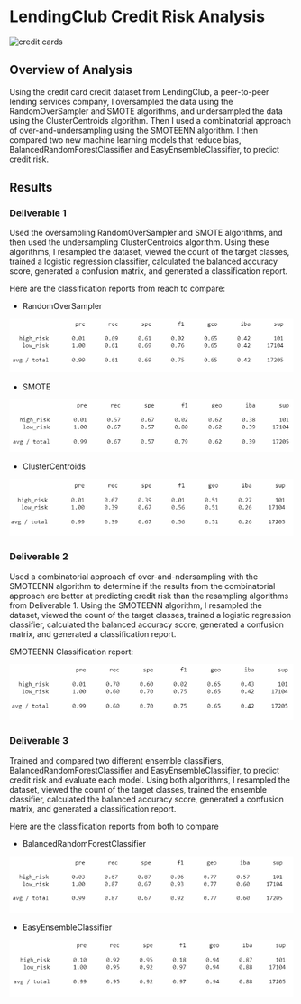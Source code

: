 # LendingClub Credit Risk Analysis

![credit cards](https://github.com/RyanWhited/Credit_Risk_Analysis/blob/main/images/stephen-phillips-hostreviews-co-uk-em37kS8WJJQ-unsplash.jpg)

## Overview of Analysis

Using the credit card credit dataset from LendingClub, a peer-to-peer lending services company, I oversampled the data using the RandomOverSampler and SMOTE algorithms, and undersampled the data using the ClusterCentroids algorithm. Then I used a combinatorial approach of over-and-undersampling using the SMOTEENN algorithm. I then compared two new machine learning models that reduce bias, BalancedRandomForestClassifier and EasyEnsembleClassifier, to predict credit risk.

## Results

### Deliverable 1 
Used the oversampling RandomOverSampler and SMOTE algorithms, and then used the undersampling ClusterCentroids algorithm. Using these algorithms, I resampled the dataset, viewed the count of the target classes, trained a logistic regression classifier, calculated the balanced accuracy score, generated a confusion matrix, and generated a classification report.

Here are the classification reports from reach to compare:

  - RandomOverSampler

  ![RandomOverSampler](https://github.com/RyanWhited/Credit_Risk_Analysis/blob/main/images/RandomOverSample.png)
  
  - SMOTE

  ![SMOTE Oversample](https://github.com/RyanWhited/Credit_Risk_Analysis/blob/main/images/SMOTEResample.png)

  - ClusterCentroids

  ![ClusterCentroids Resample](https://github.com/RyanWhited/Credit_Risk_Analysis/blob/main/images/ClusterCentroidsResample.png)

### Deliverable 2 
Used a combinatorial approach of over-and-ndersampling with the SMOTEENN algorithm to determine if the results from the combinatorial approach are better at predicting credit risk than the resampling algorithms from Deliverable 1. Using the SMOTEENN algorithm, I resampled the dataset, viewed the count of the target classes, trained a logistic regression classifier, calculated the balanced accuracy score, generated a confusion matrix, and generated a classification report.

SMOTEENN Classification report:

  ![SMOTEENN Resample](https://github.com/RyanWhited/Credit_Risk_Analysis/blob/main/images/SMOTTEENResample.png)

### Deliverable 3 
Trained and compared two different ensemble classifiers, BalancedRandomForestClassifier and EasyEnsembleClassifier, to predict credit risk and evaluate each model. Using both algorithms, I resampled the dataset, viewed the count of the target classes, trained the ensemble classifier, calculated the balanced accuracy score, generated a confusion matrix, and generated a classification report.

Here are the classification reports from both to compare

  - BalancedRandomForestClassifier

  ![BalancedRandomForestClassifier](https://github.com/RyanWhited/Credit_Risk_Analysis/blob/main/images/BalancedRFClassifier.png)

  - EasyEnsembleClassifier

  ![EasyEnsembleClassifier](https://github.com/RyanWhited/Credit_Risk_Analysis/blob/main/images/EasyEnsembleClassifier.png)
